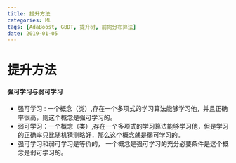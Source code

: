 ```yaml
---
title: 提升方法 
categories: ML
tags: [AdaBoost, GBDT, 提升树, 前向分布算法]
date: 2019-01-05
---
```


# 提升方法 

#### 强可学习与弱可学习

- 强可学习 : 一个概念（类）,存在一个多项式的学习算法能够学习他，并且正确率很高，则这个概念是强可学习的。
- 弱可学习：一个概念（类）,存在一个多项式的学习算法能够学习他，但是学习的正确率只比随机猜测略好，那么这个概念就是弱可学习的。
- 强可学习和弱可学习是等价的， 一个概念是强可学习的充分必要条件是这个概念是弱可学习的。

